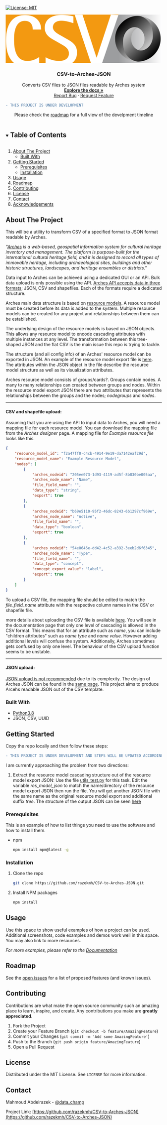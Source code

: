 <!--
*** Thanks for checking out the Best-README-Template. If you have a suggestion
*** that would make this better, please fork the repo and create a pull request
*** or simply open an issue with the tag "enhancement".
*** Thanks again! Now go create something AMAZING! :D
***
***
***
*** To avoid retyping too much info. Do a search and replace for the following:
*** razekmh, CSV-to-Arches-JSON, data_champ, email, project_title, project_description
-->



<!-- PROJECT SHIELDS -->
<!--
*** I'm using markdown "reference style" links for readability.
*** Reference links are enclosed in brackets [ ] instead of parentheses ( ).
*** See the bottom of this document for the declaration of the reference variables
*** for contributors-url, forks-url, etc. This is an optional, concise syntax you may use.
*** https://www.markdownguide.org/basic-syntax/#reference-style-links
-->

[![License: MIT](https://img.shields.io/badge/License-MIT-brightgreen.svg)](https://opensource.org/licenses/MIT)

<!-- PROJECT LOGO -->
<p align="center">
  <a href="https://github.com/razekmh/CSV-to-Arches-JSON">
    <img src="images/logo.png" alt="Logo" width="%80" height="%80">
  </a>

  <h3 align="center">CSV-to-Arches-JSON</h3>

  <p align="center">
    Converts CSV files to JSON files readable by Arches system
    <br />
    <a href="https://github.com/razekmh/CSV-to-Arches-JSON"><strong>Explore the docs »</strong></a>
    <br />
    <a href="https://github.com/razekmh/CSV-to-Arches-JSON/issues">Report Bug</a>
    ·
    <a href="https://github.com/razekmh/CSV-to-Arches-JSON/issues">Request Feature</a>
  </p>
</p>

```diff
- THIS PROJECT IS UNDER DEVELOPMENT
```
<p align="center">
Please check the <a href="#roadmap">roadmap</a> for a full view of the develpment timeline <br />
</p>

<!-- TABLE OF CONTENTS -->
<details open="open">
  <summary><h2 style="display: inline-block">Table of Contents</h2></summary>
  <ol>
    <li>
      <a href="#about-the-project">About The Project</a>
      <ul>
        <li><a href="#built-with">Built With</a></li>
      </ul>
    </li>
    <li>
      <a href="#getting-started">Getting Started</a>
      <ul>
        <li><a href="#prerequisites">Prerequisites</a></li>
        <li><a href="#installation">Installation</a></li>
      </ul>
    </li>
    <li><a href="#usage">Usage</a></li>
    <li><a href="#roadmap">Roadmap</a></li>
    <li><a href="#contributing">Contributing</a></li>
    <li><a href="#license">License</a></li>
    <li><a href="#contact">Contact</a></li>
    <li><a href="#acknowledgements">Acknowledgements</a></li>
  </ol>
</details>



<!-- ABOUT THE PROJECT -->
## About The Project
This will be a utility to transform CSV of a specified format to JSON format readable by Arches.

_"[Arches](https://arches.readthedocs.io/en/latest/) is a web-based, geospatial information system for cultural heritage inventory and management. The platform is purpose-built for the international cultural heritage field, and it is designed to record all types of immovable heritage, including archaeological sites, buildings and other historic structures, landscapes, and heritage ensembles or districts."_

Data input to Arches can be achieved using a dedicated GUI or an API. Bulk data upload is only possible using the API. [Arches API accepts data in three formats](https://arches.readthedocs.io/en/latest/import-export/); JSON, CSV and shapefiles. Each of the formats require a dedicated structure. 

Arches main data structure is based on [resource models](https://arches.readthedocs.io/en/latest/data-model/#resource-model-overview). A resource model must be created before its data is added to the system. Multiple resource models can be created for any project and relationships between them can be established. 

The underlying design of the resource models is based on JSON objects. This allows any resource model to encode cascading attributes with multiple instances at any level. The transformation between this tree-shaped JSON and the flat CSV is the main issue this repo is trying to tackle.   

The structure (and all config info) of an Arches' resource model can be exported in JSON. An example of the resource model export file is [here](https://github.com/razekmh/CSV-to-Arches-JSON/blob/main/Activity%20Resource%20Model.json). The attributes within the JSON object in the file describe the resource model structure as well as its visualization attributes.  

Arches resource model consists of groups/cards?. Groups contain nodes. A many to many relationships can created between groups and nodes. Within the resource model export JSON there are two attributes that represents the relationships between the groups and the nodes; _nodegroups_ and _nodes_. 

---
#### CSV and shapefile upload: 
Assuming that you are using the API to input data to Arches, you will need a mapping file for each resource model. You can download the mapping file from the _Arches designer_ page. A mapping file for _Example resource file_ looks like this.
```JSON
{
    "resource_model_id": "f2a47ff0-c4cb-4914-9e19-da7142eaf29d",
    "resource_model_name": "Example Resource Model",
    "nodes": [
        {
            "arches_nodeid": "205ee073-1d93-4119-ad5f-8b830be005aa",
            "arches_node_name": "Name",
            "file_field_name": "",
            "data_type": "string",
            "export": true
        },
        {
            "arches_nodeid": "b69e5110-95f2-46dc-8243-6b1297cf969e",
            "arches_node_name": "Active",
            "file_field_name": "",
            "data_type": "boolean",
            "export": true
        },
        {
            "arches_nodeid": "54e8646e-dd42-4c52-a392-3eeb2d6f6345",
            "arches_node_name": "Type",
            "file_field_name": "",
            "data_type": "concept",
            "concept_export_value": "label",
            "export": true
        }
    ]
}
```
To upload a CSV file, the mapping file should be edited to match the _file_field_name_ attribute with the respective column names in the CSV or shapefile file. 

more details about uploading the CSV file is available [here](https://arches.readthedocs.io/en/latest/import-export/#csv-file-requirements). You will see in the documentation page that only one level of cascading is allowed in the CSV format. This means that for an attribute such as _name_, you can include "children attributes" such as _name type_ and _name value_. However adding additional levels will confuse the system. Additionally, Arches sometimes gets confused by only one level. The behaviour of the CSV upload function seems to be unstable. 

---
#### JSON upload:
[JSON upload is not recommended](https://arches.readthedocs.io/en/latest/import-export/#json-import) due to its complexity. The design of Arches JSON can be found in the [same page](https://arches.readthedocs.io/en/latest/import-export/#json-import). This project aims to produce Arcehs readable JSON out of the CSV template.

### Built With

* [Python3.8](https://www.python.org/downloads/release/python-380/)
* JSON, CSV, UUID

<!-- GETTING STARTED -->
## Getting Started
Copy the repo locally and then follow these steps:

```diff
- THIS PROJECT IS UNDER DEVELOPMENT AND STEPS WILL BE UPDATED ACCORDINGLY
```
I am currently approaching the problem from two directions: 

1. Extract the resource model cascading structure out of the resource model export JSON:
Use the file [utils_test.py](https://github.com/razekmh/CSV-to-Arches-JSON/blob/main/utils_test.py) for this task. Edit the variable _res_model_json_ to match the name/directory of the resource model export JSON then run the file. You will get another JSON file with the same name as the original resource model export and additional suffix _tree_. The structure of the output JSON can be seen [here](https://github.com/razekmh/CSV-to-Arches-JSON/blob/main/Activity%20Resource%20Model_tree.json) 
 
  

### Prerequisites

This is an example of how to list things you need to use the software and how to install them.
* npm
  ```sh
  npm install npm@latest -g
  ```

### Installation

1. Clone the repo
   ```sh
   git clone https://github.com/razekmh/CSV-to-Arches-JSON.git
   ```
2. Install NPM packages
   ```sh
   npm install
   ```



<!-- USAGE EXAMPLES -->
## Usage

Use this space to show useful examples of how a project can be used. Additional screenshots, code examples and demos work well in this space. You may also link to more resources.

_For more examples, please refer to the [Documentation](https://example.com)_



<!-- ROADMAP -->
## Roadmap

See the [open issues](https://github.com/razekmh/CSV-to-Arches-JSON/issues) for a list of proposed features (and known issues).



<!-- CONTRIBUTING -->
## Contributing

Contributions are what make the open source community such an amazing place to learn, inspire, and create. Any contributions you make are **greatly appreciated**.

1. Fork the Project
2. Create your Feature Branch (`git checkout -b feature/AmazingFeature`)
3. Commit your Changes (`git commit -m 'Add some AmazingFeature'`)
4. Push to the Branch (`git push origin feature/AmazingFeature`)
5. Open a Pull Request



<!-- LICENSE -->
## License

Distributed under the MIT License. See `LICENSE` for more information.



<!-- CONTACT -->
## Contact

Mahmoud Abdelrazek - [@data_champ](https://twitter.com/data_champ)

Project Link: [https://github.com/razekmh/CSV-to-Arches-JSON](https://github.com/razekmh/CSV-to-Arches-JSON)



<!-- ACKNOWLEDGEMENTS -->
<!-- ## Acknowledgements
* []()
* []()
* []()
-->




<!-- MARKDOWN LINKS & IMAGES -->
<!-- https://www.markdownguide.org/basic-syntax/#reference-style-links -->
[contributors-shield]: https://img.shields.io/github/contributors/razekmh/repo.svg?style=for-the-badge
[contributors-url]: https://github.com/razekmh/CSV-to-Arches-JSON/graphs/contributors
[forks-shield]: https://img.shields.io/github/forks/razekmh/repo.svg?style=for-the-badge
[forks-url]: https://github.com/razekmh/CSV-to-Arches-JSON/network/members
[stars-shield]: https://img.shields.io/github/stars/razekmh/repo.svg?style=for-the-badge
[stars-url]: https://github.com/razekmh/CSV-to-Arches-JSON/stargazers
[issues-shield]: https://img.shields.io/github/issues/razekmh/repo.svg?style=for-the-badge
[issues-url]: https://github.com/razekmh/CSV-to-Arches-JSON/issues
[license-shield]: https://img.shields.io/github/license/razekmh/repo.svg?style=for-the-badge
[license-url]: https://github.com/razekmh/CSV-to-Arches-JSON/blob/master/LICENSE.txt
[linkedin-shield]: https://img.shields.io/badge/-LinkedIn-black.svg?style=for-the-badge&logo=linkedin&colorB=555
[linkedin-url]: https://linkedin.com/in/razekmh
